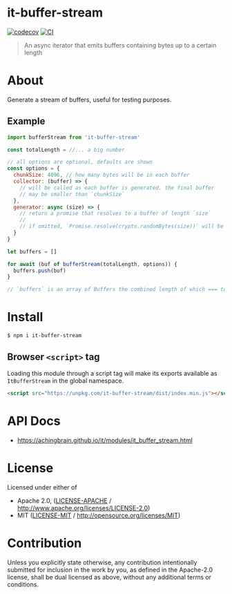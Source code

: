 # it-buffer-stream

[![codecov](https://img.shields.io/codecov/c/github/achingbrain/it.svg?style=flat-square)](https://codecov.io/gh/achingbrain/it)
[![CI](https://img.shields.io/github/actions/workflow/status/achingbrain/it/js-test-and-release.yml?branch=main\&style=flat-square)](https://github.com/achingbrain/it/actions/workflows/js-test-and-release.yml?query=branch%3Amain)

> An async iterator that emits buffers containing bytes up to a certain length

# About

<!--

!IMPORTANT!

Everything in this README between "# About" and "# Install" is automatically
generated and will be overwritten the next time the doc generator is run.

To make changes to this section, please update the @packageDocumentation section
of src/index.js or src/index.ts

To experiment with formatting, please run "npm run docs" from the root of this
repo and examine the changes made.

-->

Generate a stream of buffers, useful for testing purposes.

## Example

```javascript
import bufferStream from 'it-buffer-stream'

const totalLength = //... a big number

// all options are optional, defaults are shown
const options = {
  chunkSize: 4096, // how many bytes will be in each buffer
  collector: (buffer) => {
    // will be called as each buffer is generated. the final buffer
    // may be smaller than `chunkSize`
  },
  generator: async (size) => {
    // return a promise that resolves to a buffer of length `size`
    //
    // if omitted, `Promise.resolve(crypto.randomBytes(size))` will be used
  }
}

let buffers = []

for await (buf of bufferStream(totalLength, options)) {
  buffers.push(buf)
}

// `buffers` is an array of Buffers the combined length of which === totalLength
```

# Install

```console
$ npm i it-buffer-stream
```

## Browser `<script>` tag

Loading this module through a script tag will make its exports available as `ItBufferStream` in the global namespace.

```html
<script src="https://unpkg.com/it-buffer-stream/dist/index.min.js"></script>
```

# API Docs

- <https://achingbrain.github.io/it/modules/it_buffer_stream.html>

# License

Licensed under either of

- Apache 2.0, ([LICENSE-APACHE](https://github.com/achingbrain/it/blob/main/packages/it-buffer-stream/LICENSE-APACHE) / <http://www.apache.org/licenses/LICENSE-2.0>)
- MIT ([LICENSE-MIT](https://github.com/achingbrain/it/blob/main/packages/it-buffer-stream/LICENSE-MIT) / <http://opensource.org/licenses/MIT>)

# Contribution

Unless you explicitly state otherwise, any contribution intentionally submitted for inclusion in the work by you, as defined in the Apache-2.0 license, shall be dual licensed as above, without any additional terms or conditions.

